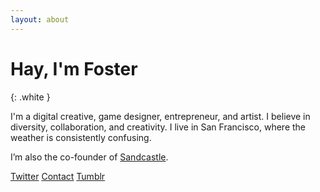 ```yaml
---
layout: about
---
```


# Hay, I'm Foster
{: .white }

I'm a digital creative, game designer, entrepreneur, and artist. I believe in diversity, collaboration, and creativity. I live in San Francisco, where the weather is consistently confusing.

I’m also the co-founder of [Sandcastle](http://sandcastle.co).

<div class="fixed static-ns bottom-0 pb3">
  <a class="db mb2 white b f4" href="http://twitter.com/{{ site.data.bio.social.twitter }}" target="_blank"><span class="fa fa-twitter mr2"></span>Twitter</a>
  <a class="db mb2 white b f4" href="mailto:{{ site.data.bio.social.email }}"><span class="fa fa-envelope mr2"></span> Contact</a>
  <a class="db mb2 white b f4" href="{{ site.data.bio.social.tumblr }}" target="_blank"><span class="fa fa-tumblr-square mr2"></span>Tumblr</a>
</div>
